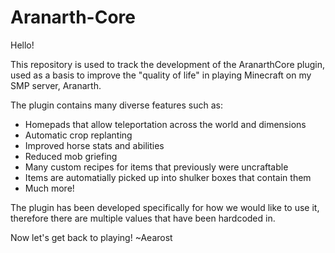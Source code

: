 # Aranarth-Core

Hello!

This repository is used to track the development of the AranarthCore plugin, used as a basis to improve the "quality of life" in playing Minecraft on my SMP server, Aranarth.

The plugin contains many diverse features such as:
- Homepads that allow teleportation across the world and dimensions
- Automatic crop replanting
- Improved horse stats and abilities
- Reduced mob griefing
- Many custom recipes for items that previously were uncraftable
- Items are automatially picked up into shulker boxes that contain them
- Much more!

The plugin has been developed specifically for how we would like to use it, therefore there are multiple values that have been hardcoded in.

Now let's get back to playing!
~Aearost

